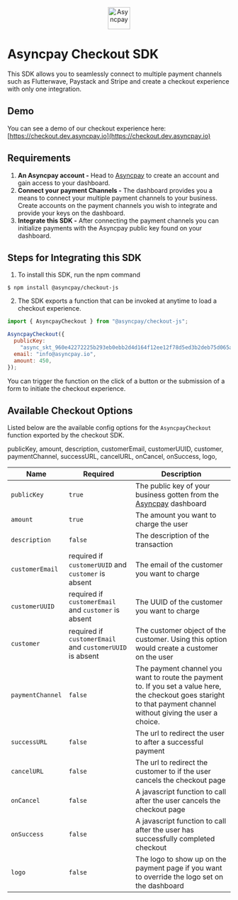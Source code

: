 <p align="center">    
   <img title="Asyncpay" height="50" src="https://lh3.googleusercontent.com/drive-viewer/AFGJ81pjQh0DLFoJEg7GGLwQXHmhB0AQio2DtyxpQbzQD5eMX41rJ0de1BVePqbzvmOpJJsFU2ApUlRJdi04MY5bc6cGR8jefQ=s1600" />  
</p>

# Asyncpay Checkout SDK

This SDK allows you to seamlessly connect to multiple payment channels such as Flutterwave, Paystack and Stripe and create a checkout experience with only one integration.

## Demo

You can see a demo of our checkout experience here: [https://checkout.dev.asyncpay.io](https://checkout.dev.asyncpay.io)

## Requirements

1. **An Asyncpay account -** Head to [Asyncpay](https://asyncpay.io) to create an account and gain access to your dashboard.
2. **Connect your payment Channels -** The dashboard provides you a means to connect your multiple payment channels to your business. Create accounts on the payment channels you wish to integrate and provide your keys on the dashboard.
3. **Integrate this SDK -** After connecting the payment channels you can initialize payments with the Asyncpay public key found on your dashboard.

## Steps for Integrating this SDK

1. To install this SDK, run the npm command

```
$ npm install @asyncpay/checkout-js
```

2. The SDK exports a function that can be invoked at anytime to load a checkout experience.

```js
import { AsyncpayCheckout } from "@asyncpay/checkout-js";

AsyncpayCheckout({
  publicKey:
    "async_skt_960e42272225b293eb0ebb2d4d164f12ee12f78d5ed3b2deb75d065a7bef",
  email: "info@asyncpay.io",
  amount: 450,
});
```

You can trigger the function on the click of a button or the submission of a form to initiate the checkout experience.

## Available Checkout Options

Listed below are the available config options for the `AsyncpayCheckout` function exported by the checkout SDK.

publicKey,
amount,
description,
customerEmail,
customerUUID,
customer,
paymentChannel,
successURL,
cancelURL,
onCancel,
onSuccess,
logo,

| Name             | Required                                                 | Description                                                                                                                                                         |
| ---------------- | -------------------------------------------------------- | ------------------------------------------------------------------------------------------------------------------------------------------------------------------- |
| `publicKey`      | `true`                                                   | The public key of your business gotten from the [Asyncpay](https://asyncpay.io) dashboard                                                                           |
| `amount`         | `true`                                                   | The amount you want to charge the user                                                                                                                              |
| `description`    | `false`                                                  | The description of the transaction                                                                                                                                  |
| `customerEmail`  | required if `customerUUID` and `customer` is absent      | The email of the customer you want to charge                                                                                                                        |
| `customerUUID`   | required if `customerEmail` and `customer` is absent     | The UUID of the customer you want to charge                                                                                                                         |
| `customer`       | required if `customerEmail` and `customerUUID` is absent | The customer object of the customer. Using this option would create a customer on the user                                                                          |
| `paymentChannel` | `false`                                                  | The payment channel you want to route the payment to. If you set a value here, the checkout goes staright to that payment channel without giving the user a choice. |
| `successURL`     | `false`                                                  | The url to redirect the user to after a successful payment                                                                                                          |
| `cancelURL`      | `false`                                                  | The url to redirect the customer to if the user cancels the checkout page                                                                                           |
| `onCancel`       | `false`                                                  | A javascript function to call after the user cancels the checkout page                                                                                              |
| `onSuccess`      | `false`                                                  | A javascript function to call after the user has successfully completed checkout                                                                                    |
| `logo`           | `false`                                                  | The logo to show up on the payment page if you want to override the logo set on the dashboard                                                                       |
